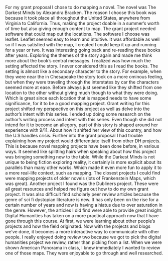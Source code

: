 For my grant proposal I chose to do mapping a novel. The novel was The Darkest Minds by Alexandra Bracken. The reason I choose this book was because it took place all throughout the United States, anywhere from Virginia to California. Thus, making the project doable in a summer’s worth of time but also giving enough content to map. 
The grant project needed software that could map out the locations. The software I choose was leaflet. Leaflet seemed easy to learn and intuitive. It was affordable as well so if I was satisfied with the map, I created I could keep it up and running for a year or two. 
It was interesting going back and re-reading these books after years. Exploring the themes of the story again and made me think more about the book’s central messages. I realized was how much the setting affected the story. I never considered this as I read the books. The setting is almost like a secondary character to the story. For example, when they were near the in Chesapeake the story took on a more ominous feeling, but when they were traveling through the interstates by car the characters seemed more at ease. Before always just seemed like they shifted from one location to the other without giving much though to what they were doing. Which is great since each location that is mapped needs to have some significance, for it to be a good mapping project. 
Grant writing for this project shifted my perspective on this project as well as delve into the author’s intent with this series. I ended up doing some research on the author’s writing process and intent with this series. Even though she did not intend for it to become an allegory, part of this story is shaped around her experience with 9/11.  About how it shifted her view of this country, and how the U.S handles crisis. 
Further into the grant proposal I had trouble explaining how my project would differentiate itself from other DH projects. This is because novel mapping projects have been done before, in various ways. It seemed like splitting hairs when speaking about how this project was bringing something new to the table. While the Darkest Minds is not unique to being fiction exploring reality, it certainly is more explicit about its parallels than many other works. Which made it even more fun to apply it to a more real-life context, such as mapping. 
The closest projects I could find were mapping projects of older novels (lots of Frankenstein Maps, which was great). Another project I found was the Dubliners project. These were all great resources and helped me figure out how to do my own grant project. 
It was also difficult find scholarly peer review articles because the genre of sci fi dystopian literature is new. It has only been on the rise for a certain number of years and now is having a hiatus due to over saturation in the genre. However, the articles I did find were able to provide great insight. 
Digital Humanities has taken on a more practical approach now that I have gone through this course. At first, we were learning about other people’s projects and how the field originated. Now with the projects and blogs we’ve done, it becomes a more interactive way to communicate with other people. 
I really enjoyed doing review two because we got to pick the digital humanities project we review, rather than picking from a list. When we were shown American Panorama in class, I knew immediately I wanted to review one of those maps. They were enjoyable to go through and well researched. 
